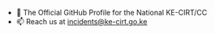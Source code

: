 - 👋 The Official GitHub Profile for the National KE-CIRT/CC
- 📫 Reach us at incidents@ke-cirt.go.ke

<!---
kecirt/kecirt is a ✨ special ✨ repository because its `README.md` (this file) appears on your GitHub profile.
You can click the Preview link to take a look at your changes.
--->
